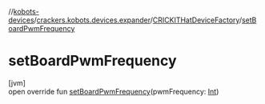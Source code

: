 //[kobots-devices](../../../index.md)/[crackers.kobots.devices.expander](../index.md)/[CRICKITHatDeviceFactory](index.md)/[setBoardPwmFrequency](set-board-pwm-frequency.md)

# setBoardPwmFrequency

[jvm]\
open override fun [setBoardPwmFrequency](set-board-pwm-frequency.md)(pwmFrequency: [Int](https://kotlinlang.org/api/latest/jvm/stdlib/kotlin/-int/index.html))
